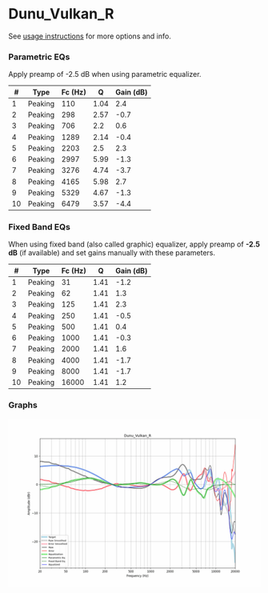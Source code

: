 # Dunu_Vulkan_R
See [usage instructions](https://github.com/jaakkopasanen/AutoEq#usage) for more options and info.

### Parametric EQs
Apply preamp of -2.5 dB when using parametric equalizer.

|   # | Type    |   Fc (Hz) |    Q |   Gain (dB) |
|-----|---------|-----------|------|-------------|
|   1 | Peaking |       110 | 1.04 |         2.4 |
|   2 | Peaking |       298 | 2.57 |        -0.7 |
|   3 | Peaking |       706 | 2.2  |         0.6 |
|   4 | Peaking |      1289 | 2.14 |        -0.4 |
|   5 | Peaking |      2203 | 2.5  |         2.3 |
|   6 | Peaking |      2997 | 5.99 |        -1.3 |
|   7 | Peaking |      3276 | 4.74 |        -3.7 |
|   8 | Peaking |      4165 | 5.98 |         2.7 |
|   9 | Peaking |      5329 | 4.67 |        -1.3 |
|  10 | Peaking |      6479 | 3.57 |        -4.4 |

### Fixed Band EQs
When using fixed band (also called graphic) equalizer, apply preamp of **-2.5 dB** (if available) and set gains manually with these parameters.

|   # | Type    |   Fc (Hz) |    Q |   Gain (dB) |
|-----|---------|-----------|------|-------------|
|   1 | Peaking |        31 | 1.41 |        -1.2 |
|   2 | Peaking |        62 | 1.41 |         1.3 |
|   3 | Peaking |       125 | 1.41 |         2.3 |
|   4 | Peaking |       250 | 1.41 |        -0.5 |
|   5 | Peaking |       500 | 1.41 |         0.4 |
|   6 | Peaking |      1000 | 1.41 |        -0.3 |
|   7 | Peaking |      2000 | 1.41 |         1.6 |
|   8 | Peaking |      4000 | 1.41 |        -1.7 |
|   9 | Peaking |      8000 | 1.41 |        -1.7 |
|  10 | Peaking |     16000 | 1.41 |         1.2 |

### Graphs
![](./Dunu_Vulkan_R.png)
